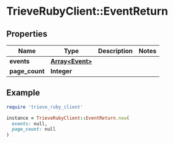 # TrieveRubyClient::EventReturn

## Properties

| Name | Type | Description | Notes |
| ---- | ---- | ----------- | ----- |
| **events** | [**Array&lt;Event&gt;**](Event.md) |  |  |
| **page_count** | **Integer** |  |  |

## Example

```ruby
require 'trieve_ruby_client'

instance = TrieveRubyClient::EventReturn.new(
  events: null,
  page_count: null
)
```

